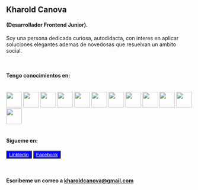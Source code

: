 
<!-- Una barra de nevagacion estilizada -->
## **Kharold Canova**

#### (Desarrollador Frontend Junior).

<!-- Descripcion del perfil empresarial -->

Soy una persona dedicada curiosa, autodidacta, con interes en aplicar soluciones elegantes ademas de novedosas que resuelvan un ambito social.

<!-- Quiero seguir fortaleciendo mi experiencia en el desarrollo de aplicaciones móviles con Flutter ademas de tomar experiencia en el desarrollo con React para aplicaciones web.

Poseo tambien conocimientos basicos en el desarrollo web con HTML, CSS y JavaScript, ademas tengo algo de experiencia realizando pequeños programas en lenguaje de programacion Python. -->

<br>

#### **Tengo conocimientos en:**

<br>
<div>
<img src="https://img.icons8.com/fluency/512/javascript.png" width="42px" />
<img src="https://img.icons8.com/color/512/dart.png" width="42px" />
<img src="https://img.icons8.com/color/512/python.png" width="42px" />
<img src="https://img.icons8.com/color/512/flutter.png" width="42px" />
<img src="https://img.icons8.com/officel/512/react.png" width="42px" />
<img src="https://img.icons8.com/color/512/visual-studio-code-2019.png" width="42px" />
<img src="https://img.icons8.com/color/512/android-studio--v2.png" width="42px" />
<img src="https://img.icons8.com/fluency/512/anaconda--v2.png" width="42px" />
<img src="https://img.icons8.com/color/512/git.png" width="42px"/>
<img src="https://img.icons8.com/color/512/notion.png" width="42px" />
<img src="https://img.icons8.com/color/512/firebase.png" width="42px" />
<img src="https://img.icons8.com/color/512/figma--v1.png" width="42px" />
</div>

<!-- Contacto -->

<br>

#### Sigueme en:

<button style="background-color:blue"> <a href="https://www.linkedin.com/in/kharoldcanova/" style="color:white"> Linkledin </a> </button>
<button style="background-color:blue"> <a href="https://www.facebook.com/kharold.canova.7" style="color:white"> Facebook </a> </button>

<br>

#### Escribeme un correo a kharoldcanova@gmail.com 
